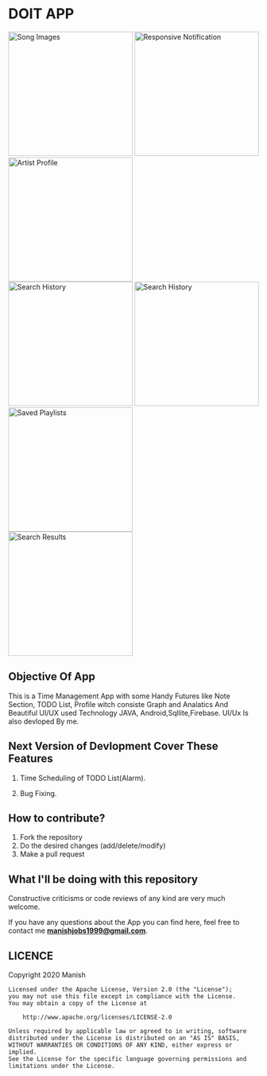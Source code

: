 # DOIT APP 

<div class="row">
      <img src="https://user-images.githubusercontent.com/43094705/82170371-d95c7480-98e1-11ea-9108-96a7e74824b8.jpeg" width="250" title="Song Images">
      <img src="https://user-images.githubusercontent.com/43094705/82170420-ff821480-98e1-11ea-8dbe-83aeda64a4ff.jpeg" width="250" title="Responsive Notification">     
      <img src="https://user-images.githubusercontent.com/43094705/82170453-158fd500-98e2-11ea-93b0-75e1b722dd3f.jpeg" width="250" title="Artist Profile">
</div>

<div class="row">
      <img src="https://user-images.githubusercontent.com/43094705/82170686-cb5b2380-98e2-11ea-967f-e843bd322867.jpeg" width="250" title="Search History">
      <img src="https://user-images.githubusercontent.com/43094705/82170497-4243ec80-98e2-11ea-8a6d-d4072b3c27ea.jpeg" width="250" title="Search History">
      <img src="https://user-images.githubusercontent.com/43094705/82170549-6acbe680-98e2-11ea-8859-11d24d9198f9.jpeg" width="250" title="Saved Playlists">
</div>

<div class="row">
      <img src="https://user-images.githubusercontent.com/43094705/82170593-8800b500-98e2-11ea-92e1-5901a755a3fe.jpeg" width="250" title="Search Results">
     
</div>


## Objective Of App
This is a Time Management App with some Handy Futures like Note Section, TODO List, Profile witch consiste Graph and Analatics And Beautiful UI/UX used Technology JAVA, Android,Sqllite,Firebase. UI/Ux Is also devloped By me.


## Next Version of Devlopment Cover These Features 
1. Time Scheduling of TODO List(Alarm).

2. Bug Fixing.


## How to contribute?

1. Fork the repository 
2. Do the desired changes (add/delete/modify)
3. Make a pull request

## What I'll be doing with this repository

Constructive criticisms or code reviews of any kind are very much welcome.

If you have any questions about the App you can find here, feel free to contact me **manishjobs1999@gmail.com**.


 LICENCE
-----

 Copyright 2020 Manish

    Licensed under the Apache License, Version 2.0 (the "License");
    you may not use this file except in compliance with the License.
    You may obtain a copy of the License at

        http://www.apache.org/licenses/LICENSE-2.0

    Unless required by applicable law or agreed to in writing, software
    distributed under the License is distributed on an "AS IS" BASIS,
    WITHOUT WARRANTIES OR CONDITIONS OF ANY KIND, either express or implied.
    See the License for the specific language governing permissions and
    limitations under the License.
